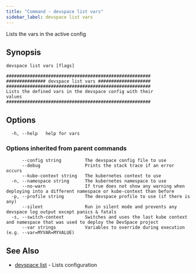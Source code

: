 ```yaml
---
title: "Command - devspace list vars"
sidebar_label: devspace list vars
---
```



Lists the vars in the active config

## Synopsis


```
devspace list vars [flags]
```

```
#######################################################
############### devspace list vars ####################
#######################################################
Lists the defined vars in the devspace config with their
values
#######################################################
```
## Options

```
  -h, --help   help for vars
```

### Options inherited from parent commands

```
      --config string         The devspace config file to use
      --debug                 Prints the stack trace if an error occurs
      --kube-context string   The kubernetes context to use
  -n, --namespace string      The kubernetes namespace to use
      --no-warn               If true does not show any warning when deploying into a different namespace or kube-context than before
  -p, --profile string        The devspace profile to use (if there is any)
      --silent                Run in silent mode and prevents any devspace log output except panics & fatals
  -s, --switch-context        Switches and uses the last kube context and namespace that was used to deploy the DevSpace project
      --var strings           Variables to override during execution (e.g. --var=MYVAR=MYVALUE)
```

## See Also

* [devspace list](devspace_list.md)	 - Lists configuration
